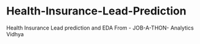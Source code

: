 # Health-Insurance-Lead-Prediction
Health Insurance Lead prediction and EDA
From - JOB-A-THON- Analytics Vidhya
